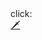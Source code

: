 <!DOCTYPE html>
<html>
<head>
    <title>Idek</title>
</head>
<body>
click:
    <br><a href="https://www.youtube.com/watch?v=cSQTZoZPJzs&list=PLN1LPImPw_PlDRy10sDskVGszKZcbXaDn&index=2">🗡</a>
  </body>
</body>
</html>
